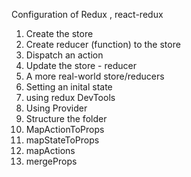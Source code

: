 Configuration of Redux , react-redux

1. Create the store
2. Create reducer (function) to the store
3. Dispatch an action
4. Update the store - reducer
5. A more real-world store/reducers
6. Setting an inital state
7. using redux DevTools
8. Using Provider
9. Structure the folder
10. MapActionToProps
11. mapStateToProps
12. mapActions
13. mergeProps
